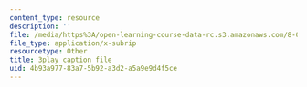 ```yaml
---
content_type: resource
description: ''
file: /media/https%3A/open-learning-course-data-rc.s3.amazonaws.com/8-03sc-physics-iii-vibrations-and-waves-fall-2016/4b93a97783a75b92a3d2a5a9e9d4f5ce_SnNmbVH5DAM.vtt
file_type: application/x-subrip
resourcetype: Other
title: 3play caption file
uid: 4b93a977-83a7-5b92-a3d2-a5a9e9d4f5ce
---
```

